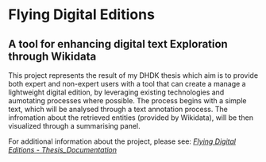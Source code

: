 <h1>Flying Digital Editions</h1>
<h2> A tool for enhancing digital text Exploration through Wikidata</h2>

<p>
  This project represents the result of my DHDK thesis which aim is to provide both expert and non-expert users with a tool that can create a manage a lightweight digital edition, by leveraging existing technologies and aumotating processes where possible.
  The process begins with a simple text, which will be analysed through a text annotation process. The infromation about the retrieved entities (provided by Wikidata), will be then visualized through a summarising panel. 
</p>
<p>
  For additional information about the project, please see: <a href="https://github.com/SaraVell1/FDE-project/blob/main/Flying%20Digital%20Editions%20-%20Thesis_Documentation.pdf"> <i>Flying Digital Editions - Thesis_Documentation</i></a>
</p>
